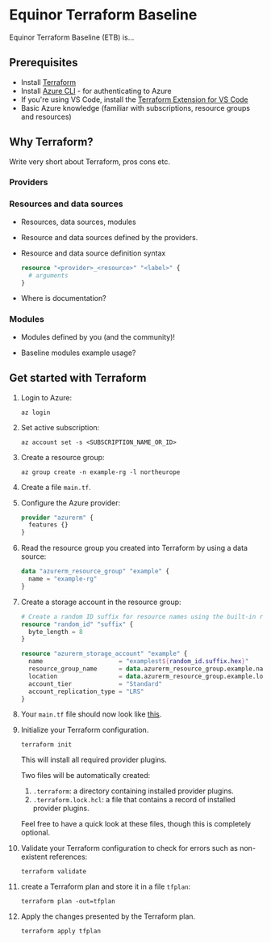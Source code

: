 # Equinor Terraform Baseline

Equinor Terraform Baseline (ETB) is...

## Prerequisites

- Install [Terraform](https://developer.hashicorp.com/terraform/downloads)
- Install [Azure CLI](https://learn.microsoft.com/en-us/cli/azure/install-azure-cli) - for authenticating to Azure
- If you're using VS Code, install the [Terraform Extension for VS Code](https://marketplace.visualstudio.com/items?itemName=hashicorp.terraform)
- Basic Azure knowledge (familiar with subscriptions, resource groups and resources)

## Why Terraform?

Write very short about Terraform, pros cons etc.

### Providers

### Resources and data sources

- Resources, data sources, modules

- Resource and data sources defined by the providers.

- Resource and data source definition syntax

    ```terraform
    resource "<provider>_<resource>" "<label>" {
      # arguments
    }
    ```

- Where is documentation?

### Modules

- Modules defined by you (and the community)!

- Baseline modules example usage?

## Get started with Terraform

1. Login to Azure:

    ```console
    az login
    ```

1. Set active subscription:

    ```console
    az account set -s <SUBSCRIPTION_NAME_OR_ID>
    ```

1. Create a resource group:

    ```console
    az group create -n example-rg -l northeurope
    ```

1. Create a file `main.tf`.

1. Configure the Azure provider:

    ```terraform
    provider "azurerm" {
      features {}
    }
    ```

1. Read the resource group you created into Terraform by using a data source:

    ```terraform
    data "azurerm_resource_group" "example" {
      name = "example-rg"
    }
    ```

1. Create a storage account in the resource group:

    ```terraform
    # Create a random ID suffix for resource names using the built-in random provider
    resource "random_id" "suffix" {
      byte_length = 8
    }

    resource "azurerm_storage_account" "example" {
      name                     = "examplest${random_id.suffix.hex}"
      resource_group_name      = data.azurerm_resource_group.example.name
      location                 = data.azurerm_resource_group.example.location
      account_tier             = "Standard"
      account_replication_type = "LRS"
    }
    ```

1. Your `main.tf` file should now look like [this](terraform/main.tf).

1. Initialize your Terraform configuration.

    ```console
    terraform init
    ```

    This will install all required provider plugins.

    Two files will be automatically created:

    1. `.terraform`: a directory containing installed provider plugins.
    1. `.terraform.lock.hcl`: a file that contains a record of installed provider plugins.

    Feel free to have a quick look at these files, though this is completely optional.

1. Validate your Terraform configuration to check for errors such as non-existent references:

    ```console
    terraform validate
    ```

1. create a Terraform plan and store it in a file `tfplan`:

    ```console
    terraform plan -out=tfplan
    ```

1. Apply the changes presented by the Terraform plan.

    ```console
    terraform apply tfplan
    ```
